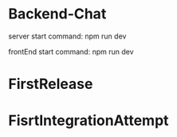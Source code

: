 # Backend-Chat

server start command: npm run dev

frontEnd start command: npm run dev
# FirstRelease
# FisrtIntegrationAttempt
